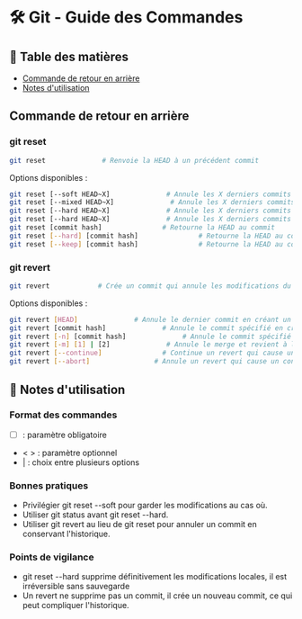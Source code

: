# 🛠 Git - Guide des Commandes

## 📑 Table des matières

- [Commande de retour en arrière](#commande-de-retour-en-arrière)
- [Notes d'utilisation](#📝-notes-dutilisation)

## Commande de retour en arrière

### git reset

```bash
git reset              # Renvoie la HEAD à un précédent commit
```

Options disponibles :

```bash
git reset [--soft HEAD~X]              # Annule les X derniers commits en gardant les modifications dans la zone de staging
git reset [--mixed HEAD~X]              # Annule les X derniers commits et retire les modifications dans la zone de staging
git reset [--hard HEAD~X]              # Annule les X derniers commits et supprime définitivement les modifications du working directory
git reset [--hard HEAD~X]              # Annule les X derniers commits et supprime définitivement les modifications du working directory
git reset [commit hash]               # Retourne la HEAD au commit
git reset [--hard] [commit hash]               # Retourne la HEAD au commit et supprime les modifications
git reset [--keep] [commit hash]               # Retourne la HEAD au commit et garde les modifications
```

### git revert

```bash
git revert            # Crée un commit qui annule les modifications du commit spécifié
```

Options disponibles :

```bash
git revert [HEAD]              # Annule le dernier commit en créant un nouveau commit
git revert [commit hash]              # Annule le commit spécifié en créant un nouveau commit
git revert [-n] [commit hash]              # Annule le commit spécifié sans créer un nouveau commit
git revert [-m] [1] | [2]              # Annule le merge et revient à l'état du parent choisi en créant un nouveau commit.
git revert [--continue]               # Continue un revert qui cause un conflit
git revert [--abort]                # Annule un revert qui cause un conflit
```

## 📝 Notes d'utilisation

### Format des commandes

- [ ] : paramètre obligatoire
- < > : paramètre optionnel
- | : choix entre plusieurs options

### Bonnes pratiques

- Privilégier git reset --soft pour garder les modifications au cas où.
- Utiliser git status avant git reset --hard.
- Utiliser git revert au lieu de git reset pour annuler un commit en conservant l'historique.

### Points de vigilance

- git reset --hard supprime définitivement les modifications locales, il est irréversible sans sauvegarde
- Un revert ne supprime pas un commit, il crée un nouveau commit, ce qui peut compliquer l'historique.
